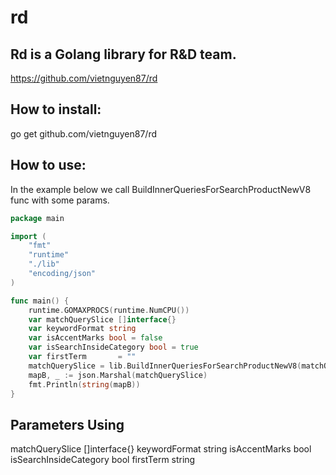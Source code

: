 # rd
## Rd is a Golang library for R&D team.

https://github.com/vietnguyen87/rd

## How to install:

go get github.com/vietnguyen87/rd

## How to use:

In the example below we call BuildInnerQueriesForSearchProductNewV8 func with some params.
```go
package main

import (
	"fmt"
	"runtime"
	"./lib"
	"encoding/json"
)

func main() {
	runtime.GOMAXPROCS(runtime.NumCPU())
	var matchQuerySlice []interface{}
	var keywordFormat string
	var isAccentMarks bool = false
	var isSearchInsideCategory bool = true
	var firstTerm 		= ""
	matchQuerySlice = lib.BuildInnerQueriesForSearchProductNewV8(matchQuerySlice, isSearchInsideCategory, keywordFormat, isAccentMarks, firstTerm)
	mapB, _ := json.Marshal(matchQuerySlice)
	fmt.Println(string(mapB))
}
```
## Parameters Using

matchQuerySlice []interface{}
keywordFormat   string
isAccentMarks bool
isSearchInsideCategory bool
firstTerm string
